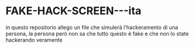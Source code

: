 # FAKE-HACK-SCREEN---ita
in questo repositorio allego un file che simulerà l'hackeramento di una persona, la persona però non sa che tutto questo è fake e che non lo state hackerando veramente
